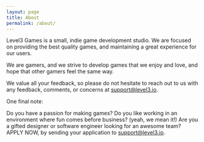 ```yaml
---
layout: page
title: About
permalink: /about/
---
```


Level3 Games is a small, indie game development studio. We are focused on providing the best quality games, and maintaining a great experience for our users.

We are gamers, and we strive to develop games that we enjoy and love, and hope that other gamers feel the same way.

We value all your feedback, so please do not hesitate to reach out to us with any feedback, comments, or concerns at [support@level3.io][mailto-support].

One final note:

Do you have a passion for making games? Do you like working in an environment where fun comes before business? (yeah, we mean it!) Are you a gifted designer or software engineer looking for an awesome team? APPLY NOW, by sending your application to [support@level3.io][mailto-support].

[mailto-support]: mailto:support@level3.io

